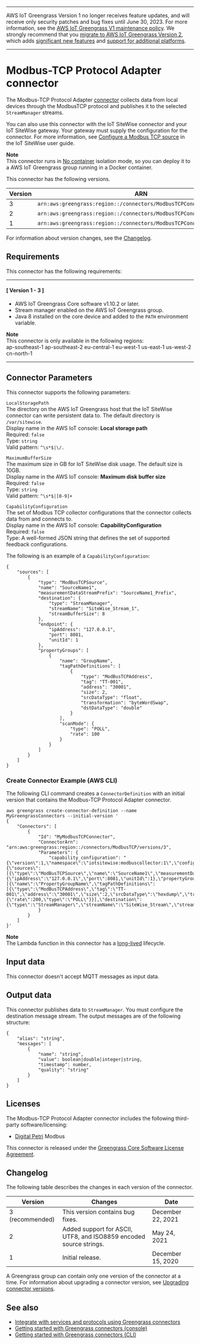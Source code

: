 --------

AWS IoT Greengrass Version 1 no longer receives feature updates, and will receive only security patches and bug fixes until June 30, 2023\. For more information, see the [AWS IoT Greengrass V1 maintenance policy](https://docs.aws.amazon.com/greengrass/v1/developerguide/maintenance-policy.html)\. We strongly recommend that you [migrate to AWS IoT Greengrass Version 2](https://docs.aws.amazon.com/greengrass/v2/developerguide/move-from-v1.html), which adds [significant new features](https://docs.aws.amazon.com/greengrass/v2/developerguide/greengrass-v2-whats-new.html) and [support for additional platforms](https://docs.aws.amazon.com/greengrass/v2/developerguide/operating-system-feature-support-matrix.html)\.

--------

# Modbus\-TCP Protocol Adapter connector<a name="modbus-tcp-connector"></a>

The Modbus\-TCP Protocol Adapter [connector](connectors.md) collects data from local devices through the ModbusTCP protocol and publishes it to the selected `StreamManager` streams\.

You can also use this connector with the IoT SiteWise connector and your IoT SiteWise gateway\. Your gateway must supply the configuration for the connector\. For more information, see [Configure a Modbus TCP source](http://docs.aws.amazon.com/iot-sitewise/latest/userguide/configure-modbus-source.html) in the IoT SiteWise user guide\. 

**Note**  
 This connector runs in [No container](lambda-group-config.md#no-container-mode) isolation mode, so you can deploy it to a AWS IoT Greengrass group running in a Docker container\. 

This connector has the following versions\.


| Version | ARN | 
| --- | --- | 
| 3 | `arn:aws:greengrass:region::/connectors/ModbusTCPConnector/versions/3` | 
| 2 | `arn:aws:greengrass:region::/connectors/ModbusTCPConnector/versions/2` | 
| 1 | `arn:aws:greengrass:region::/connectors/ModbusTCPConnector/versions/1` | 

For information about version changes, see the [Changelog](#modbus-tcp-connector-changelog)\.

## Requirements<a name="modbus-tcp-connector-req"></a>

This connector has the following requirements:

------
#### [ Version 1 \- 3 ]
+ AWS IoT Greengrass Core software v1\.10\.2 or later\.
+ Stream manager enabled on the AWS IoT Greengrass group\.
+ Java 8 installed on the core device and added to the `PATH` environment variable\.

**Note**  
 This connector is only available in the following regions:   
ap\-southeast\-1
ap\-southeast\-2
eu\-central\-1
eu\-west\-1
us\-east\-1
us\-west\-2
cn\-north\-1

------

## Connector Parameters<a name="modbus-tcp-connector-param"></a>

This connector supports the following parameters:

`LocalStoragePath`  
The directory on the AWS IoT Greengrass host that the IoT SiteWise connector can write persistent data to\. The default directory is `/var/sitewise`\.  
Display name in the AWS IoT console: **Local storage path**  
Required: `false`  
Type: `string`  
Valid pattern: `^\s*$|\/.`

`MaximumBufferSize`  
The maximum size in GB for IoT SiteWise disk usage\. The default size is 10GB\.  
Display name in the AWS IoT console: **Maximum disk buffer size**  
Required: `false`  
Type: `string`  
Valid pattern: `^\s*$|[0-9]+`

`CapabilityConfiguration`  
The set of Modbus TCP collector configurations that the connector collects data from and connects to\.  
Display name in the AWS IoT console: **CapabilityConfiguration**  
Required: `false`  
Type: A well\-formed JSON string that defines the set of supported feedback configurations\.

The following is an example of a `CapabilityConfiguration`:

```
{
    "sources": [
        {
            "type": "ModBusTCPSource",
            "name": "SourceName1",
            "measurementDataStreamPrefix": "SourceName1_Prefix",
            "destination": {
                "type": "StreamManager",
                "streamName": "SiteWise_Stream_1",
                "streamBufferSize": 8
            },
            "endpoint": {
                "ipAddress": "127.0.0.1",
                "port": 8081,
                "unitId": 1
            },
            "propertyGroups": [
                {
                    "name": "GroupName",
                    "tagPathDefinitions": [
                        {
                            "type": "ModBusTCPAddress",
                            "tag": "TT-001",
                            "address": "30001",
                            "size": 2,
                            "srcDataType": "float",
                            "transformation": "byteWordSwap",
                            "dstDataType": "double"
                        }
                    ],
                    "scanMode": {
                        "type": "POLL",
                        "rate": 100
                    }
                }
            ]
        }
    ]
}
```

### Create Connector Example \(AWS CLI\)<a name="modbus-connector-create"></a>

The following CLI command creates a `ConnectorDefinition` with an initial version that contains the Modbus\-TCP Protocol Adapter connector\.

```
aws greengrass create-connector-definition --name MyGreengrassConnectors --initial-version '
{
    "Connectors": [
        {
            "Id": "MyModbusTCPConnector",
            "ConnectorArn": "arn:aws:greengrass:region::/connectors/ModbusTCP/versions/3",
            "Parameters": {
                "capability_configuration": "{\"version\":1,\"namespace\":\"iotsitewise:modbuscollector:1\",\"configuration\":\"{\"sources\":[{\"type\":\"ModBusTCPSource\",\"name\":\"SourceName1\",\"measurementDataStreamPrefix\":\"\",\"endpoint\":{\"ipAddress\":\"127.0.0.1\",\"port\":8081,\"unitId\":1},\"propertyGroups\":[{\"name\":\"PropertyGroupName\",\"tagPathDefinitions\":[{\"type\":\"ModBusTCPAddress\",\"tag\":\"TT-001\",\"address\":\"30001\",\"size\":2,\"srcDataType\":\"hexdump\",\"transformation\":\"noSwap\",\"dstDataType\":\"string\"}],\"scanMode\":{\"rate\":200,\"type\":\"POLL\"}}],\"destination\":{\"type\":\"StreamManager\",\"streamName\":\"SiteWise_Stream\",\"streamBufferSize\":10},\"minimumInterRequestDuration\":200}]}\"}"
            }
        }
    ]
}'
```

**Note**  
The Lambda function in this connector has a [long\-lived](lambda-functions.md#lambda-lifecycle) lifecycle\.

## Input data<a name="modbus-tcp-connector-data-input"></a>

This connector doesn't accept MQTT messages as input data\.

## Output data<a name="modbus-tcp-connector-data-output"></a>

This connector publishes data to `StreamManager`\. You must configure the destination message stream\. The output messages are of the following structure:

```
{
    "alias": "string",
    "messages": [
        {
            "name": "string",
            "value": boolean|double|integer|string,
            "timestamp": number,
            "quality": "string"
        }
    ]
}
```

## Licenses<a name="modbus-tcp-connector-license"></a>

The Modbus\-TCP Protocol Adapter connector includes the following third\-party software/licensing:
+ [Digital Petri](https://github.com/digitalpetri/modbus) Modbus

This connector is released under the [Greengrass Core Software License Agreement](https://greengrass-release-license.s3.us-west-2.amazonaws.com/greengrass-license-v1.pdf)\.

## Changelog<a name="modbus-tcp-connector-changelog"></a>

The following table describes the changes in each version of the connector\.


| Version | Changes | Date | 
| --- | --- | --- | 
| 3 \(recommended\) | This version contains bug fixes\. | December 22, 2021 | 
| 2 | Added support for ASCII, UTF8, and ISO8859 encoded source strings\. | May 24, 2021 | 
| 1 | Initial release\. | December 15, 2020 | 

<a name="one-conn-version"></a>A Greengrass group can contain only one version of the connector at a time\. For information about upgrading a connector version, see [Upgrading connector versions](connectors.md#upgrade-connector-versions)\.

## See also<a name="modbus-tcp-connector-see-also"></a>
+ [Integrate with services and protocols using Greengrass connectors](connectors.md)
+ [Getting started with Greengrass connectors \(console\)](connectors-console.md)
+ [Getting started with Greengrass connectors \(CLI\)](connectors-cli.md)
